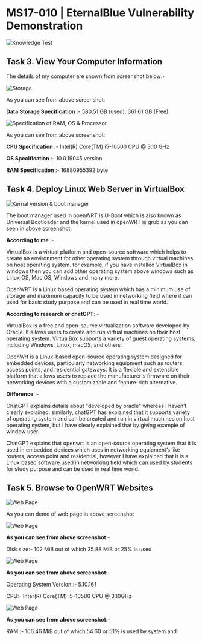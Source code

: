 # MS17-010 | EternalBlue Vulnerability Demonstration

 ![Knowledge Test](./images/Week-1_Task-1_Screenshot.PNG)

## Task 3. View Your Computer Information

The details of my computer are shown from screenshot below:-

![Storage](./images/Week-1_Task-2_Hardisk_Screenshot.PNG)

As you can see from above screenshot:

**Data Storage Specification** :- 580.51 GB (used), 361.61 GB (Free)

![Specification of RAM, OS & Processor](./images/Week-1_Task-2_RAM&osversion&Processor_Screenshot.PNG)

As you can see from above screenshot:

**CPU Specification** :- Intel(R) Core(TM) i5-10500 CPU @ 3.10 GHz

**OS Specification** :- 10.0.19045 version

**RAM Specification** :- 16880955392 byte

## Task 4. Deploy Linux Web Server in VirtualBox

![Kernal version & boot manager](./images/Folder-location_&_Kernal-Version.PNG)

The boot manager used in openWRT is U-Boot which is also known as Universal Bootloader and the kernel used in openWRT is grub as you can seen in above screenshot.

**According to me**: -

VirtualBox is a virtual platform and open-source software which helps to create an environment for other operating system through virtual machines on host operating system. for example, if you have installed VirtualBox in windows then you can add other operating system above windows such as Linux OS, Mac OS, Windows and many more.

OpenWRT is a Linux based operating system which has a minimum use of storage and maximum capacity to be used in networking field where it can used for basic study purpose and can be used in real time world.

**According to research or chatGPT**: -

VirtualBox is a free and open-source virtualization software developed by Oracle. It allows users to create and run virtual machines on their host operating system. VirtualBox supports a variety of guest operating systems, including Windows, Linux, macOS, and others.

OpenWrt is a Linux-based open-source operating system designed for embedded devices, particularly networking equipment such as routers, access points, and residential gateways. It is a flexible and extensible platform that allows users to replace the manufacturer's firmware on their networking devices with a customizable and feature-rich alternative.

**Difference**: -

ChatGPT explains details about "developed by oracle" whereas I haven’t clearly explained. similarly, chatGPT has explained that it supports variety of operating system and can be created and run in virtual machines on host operating system, but I have clearly explained that by giving example of window user.

ChatGPT explains that openwrt is an open-source operating system that it is used in embedded devices which uses in networking equipment’s like routers, access point and residential, however I have explained that it is a Linux based software used in networking field which can used by students for study purpose and can be used in real time world.



## Task 5. Browse to OpenWRT Websites

![Web Page](./images/Web-Page.PNG)

As you can demo of web page in above screenshot

![Web Page](./images/Week-1_Task-1_Harddiskspecification_Screenshot.PNG)

**As you can see from above screenshot**:- 

Disk size:- 102 MiB out of which 25.88 MiB or 25% is used

![Web Page](./images/Week-1_Task-1_Processor(CPU)pecification_Screenshot.PNG)

**As you can see from above screenshot**:- 

Operating System Version :- 5.10.161

CPU:- Inter(R) Core(TM) i5-10500 CPU @ 3.10GHz

![Web Page](./images/Week-1_Task-1_RAMspecification_Screenshot.PNG)

**As you can see from above screenshot**:- 

RAM :- 106.46 MiB out of which 54.60 or 51% is used by system and 



